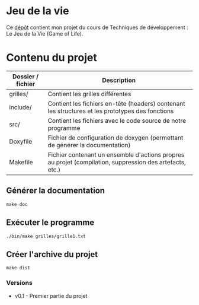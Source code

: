 Jeu de la vie
=============

Ce [dépôt](https://git.unistra.fr/sushko/Jeu_de_la_vie) contient mon projet du cours de Techniques de développement : Le Jeu de la Vie (Game of Life).

# Contenu du projet

| Dossier / fichier | Description |
| ------ | ------ |
| grilles/ | Contient les grilles différentes |
| include/ | Contient les fichiers en-tête (headers) contenant les structures et les prototypes des fonctions |
| src/ | Contient les fichiers avec le code source de notre programme|
| Doxyfile | Fichier de configuration de doxygen (permettant de générer la documentation) |
| Makefile | Fichier contenant un ensemble d'actions propres au projet (compilation, suppression des artefacts, etc.) |

Générer la documentation
------------------------
~~~{.sh}
make doc
~~~

Exécuter le programme
------------------------
~~~{.sh}
./bin/make grilles/grille1.txt
~~~

Créer l'archive du projet
------------------------
~~~{.sh}
make dist
~~~

### Versions
* v0.1 - Premier partie du projet

